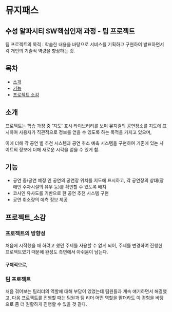 # 뮤지패스

## 수성 알파시티 SW핵심인재 과정 - 팀 프로젝트

팀 프로젝트의 목적 : 학습한 내용을 바탕으로 서비스를 기획하고 구현하여 발표하면서 각 개인의 기술적 역량을 향상하는 것.


## 목차

- [소개](#소개)
- [기능](#기능)
- [프로젝트 소감](#프로젝트_소감)

## 소개

프로젝트는 학습 과정 중 '지도' 표시 라이브러리를 보며 뮤지컬의 공연장소를 지도에 표시하여 사용자가 직관적으로 정보를 얻을 수 있도록 하는 목적을 가지고 있으며,

이에 더해 각 공연 별 추천 시스템과 공연 취소 예측 시스템을 구현하여 기존에 있는 사이트의 정보에 더해 새로운 시각을 얻을 수 있게 함.


## 기능

- 공연 중/공연 예정 인 공연의 공연장 위치를 지도에 표시하고, 각 공연장의 상태(장애인 주차시설의 유무 등)를 확인할 수 있도록 배치
- 코사인 유사도를 기반으로 한 공연 추천 시스템 구현
- 공연 취소량의 예측 정보 제공


## 프로젝트_소감

### 프로젝트의 방향성

처음에 시작했을 때 하려고 했던 주제를 사용할 수 없게 되어, 주제를 변경하여 진행한 프로젝트였기 때문에 완성도 측면에서 아쉬움이 남는다.

#### 구체적으로, 

### 팀 프로젝트

처음 겪어보는 팀리더의 역할에 대해 부담이 있었는데 팀원들과 계속 얘기하면서 해결했고, 다음 프로젝트를 진행할 때는 팀원과 팀 리더 어떤 역할을 맡더라도 이 경험을 바탕으로 좀 더 원활하게 진행할 수 있을 것 같다.
